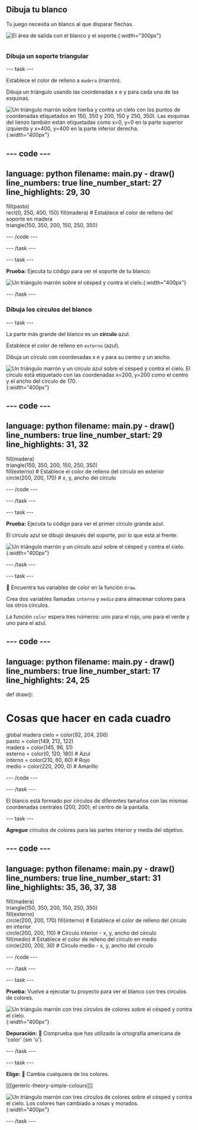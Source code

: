 ## Dibuja tu blanco

<div style="display: flex; flex-wrap: wrap">
<div style="flex-basis: 200px; flex-grow: 1; margin-right: 15px;">
Tu juego necesita un blanco al que disparar flechas.
</div>
<div>

![El área de salida con el blanco y el soporte.](images/three-circles.png){:width="300px"}

</div>
</div>

### Dibuja un soporte triangular

--- task ---

Establece el color de relleno a `madera` (marrón).

Dibuja un triángulo usando las coordenadas x e y para cada una de las esquinas.

![Un triángulo marrón sobre hierba y contra un cielo con los puntos de coordenadas etiquetados en 150, 350 y 200, 150 y 250, 350). Las esquinas del lienzo también están etiquetadas como x=0, y=0 en la parte superior izquierda y x=400, y=400 en la parte inferior derecha.](images/stand_coords.png){:width="400px"}

--- code ---
---
language: python
filename: main.py - draw()
line_numbers: true
line_number_start: 27
line_highlights: 29, 30
---
  fill(pasto)   
  rect(0, 250, 400, 150) 
  fill(madera) # Establece el color de relleno del soporte en madera     
  triangle(150, 350, 200, 150, 250, 350)

--- /code ---

--- /task ---

--- task ---

**Prueba:** Ejecuta tu código para ver el soporte de tu blanco:

![Un triángulo marrón sobre el césped y contra el cielo.](images/target-stand.png){:width="400px"}

--- /task ---

### Dibuja los círculos del blanco

--- task ---

La parte más grande del blanco es un **círculo** azul.

Establece el color de relleno en `externo` (azul).

Dibuja un círculo con coordenadas x e y para su centro y un ancho.

![Un triángulo marrón y un círculo azul sobre el césped y contra el cielo. El círculo está etiquetado con las coordenadas x=200, y=200 como el centro y el ancho del círculo de 170.](images/circle-coords.png){:width="400px"}

--- code ---
---
language: python
filename: main.py - draw()
line_numbers: true
line_number_start: 29
line_highlights: 31, 32
---

  fill(madera)   
  triangle(150, 350, 200, 150, 250, 350)   
  fill(externo) # Establece el color de relleno del círculo en exterior    
  circle(200, 200, 170) # x, y, ancho del círculo

--- /code ---

--- /task ---

--- task ---

**Prueba:** Ejecuta tu código para ver el primer círculo grande azul.

El círculo azul se dibujó después del soporte, por lo que está al frente:

![Un triángulo marrón y un círculo azul sobre el césped y contra el cielo.](images/blue-circle.png){:width="400px"}

--- /task ---

--- task ---

👀 Encuentra tus variables de color en la función `draw`.

Crea dos variables llamadas `interno` y `medio` para almacenar colores para los otros círculos.

La función `color` espera tres números: uno para el rojo, uno para el verde y uno para el azul.

--- code ---
---
language: python
filename: main.py - draw()
line_numbers: true
line_number_start: 17
line_highlights: 24, 25
---
def draw():   
  # Cosas que hacer en cada cuadro
  global madera
  cielo = color(92, 204, 206)   
  pasto = color(149, 212, 122)   
  madera = color(145, 96, 51)   
  externo = color(0, 120, 180) # Azul    
  interno = color(210, 60, 60) # Rojo    
  medio = color(220, 200, 0) # Amarillo

--- /code ---

--- /task ---

El blanco está formado por círculos de diferentes tamaños con las mismas coordenadas centrales (200, 200); el centro de la pantalla.

--- task ---

**Agregue** círculos de colores para las partes interior y media del objetivo.

--- code ---
---
language: python
filename: main.py - draw()
line_numbers: true
line_number_start: 31
line_highlights: 35, 36, 37, 38
---
  fill(madera)    
  triangle(150, 350, 200, 150, 250, 350)  
  fill(externo)   
  circle(200, 200, 170)
  fill(interno) # Establece el color de relleno del círculo en interior      
  circle(200, 200, 110) # Círculo interior - x, y, ancho del círculo  
  fill(medio) # Establece el color de relleno del círculo en medio      
  circle(200, 200, 30) # Círculo medio - x, y, ancho del círculo

--- /code ---

--- /task ---

--- task ---

**Prueba:** Vuelve a ejecutar tu proyecto para ver el blanco con tres círculos de colores.

![Un triángulo marrón con tres círculos de colores sobre el césped y contra el cielo.](images/three-circles.png){:width="400px"}

**Depuración:** 🐞 Comprueba que has utilizado la ortografía americana de 'color' (sin 'u').

--- /task ---

--- task ---

**Elige:** 💭 Cambia cualquiera de los colores.

[[[generic-theory-simple-colours]]]

![Un triángulo marrón con tres círculos de colores sobre el césped y contra el cielo. Los colores han cambiado a rosas y morados.](images/alternative-colours.png){:width="400px"}


--- /task ---



